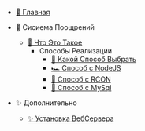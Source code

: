 - [🌟 Главная](README.md)

- 🏅 Сисиема Поощрений
  - [🚀 Что Это Такое](/docs/RewardSystem/RewardMethods.md)
    - Способы Реализации
      - [🌸 Какой Способ Выбрать](/docs/RewardSystem/RewardMethods.md)
      - [🏎️ Способ с NodeJS](/docs/RewardSystem/NodeJS-Module-Method.md)
      - [👾 Способ с RCON](/docs/RewardSystem/RCON-Method.md)
      - [🧵 Способ с MySql](/docs/RewardSystem/DB-Method.md)
- ✨ Дополнительно
    - [✨ Установка ВебСервера](/docs/RewardSystem/WebServer.md)
